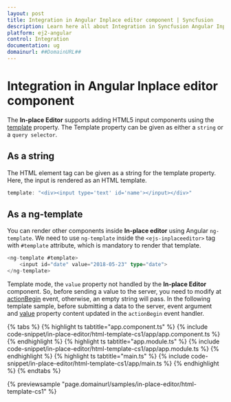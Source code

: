 ```yaml
---
layout: post
title: Integration in Angular Inplace editor component | Syncfusion
description: Learn here all about Integration in Syncfusion Angular Inplace editor component of Syncfusion Essential JS 2 and more.
platform: ej2-angular
control: Integration 
documentation: ug
domainurl: ##DomainURL##
---
```


# Integration in Angular Inplace editor component

The **In-place Editor** supports adding HTML5 input components using the [template](https://ej2.syncfusion.com/angular/documentation/api/inplace-editor/#template) property. The Template property can be given as either a `string` or a `query selector`.

## As a string

The HTML element tag can be given as a string for the template property. Here, the input is rendered as an HTML template.

```typescript
template: "<div><input type='text' id='name'></input></div>"

```

## As a ng-template

You can render other components inside **In-place editor** using Angular `ng-template`. We need to use `ng-template` inside the `<ejs-inplaceeditor>` tag with `#template` attribute, which is mandatory to render that template.

```typescript
<ng-template #template>
    <input id="date" value="2018-05-23" type="date">
</ng-template>

```

Template mode, the `value` property not handled by the **In-place Editor** component. So, before sending a value to the server, you need to modify at [actionBegin](https://ej2.syncfusion.com/angular/documentation/api/inplace-editor/#actionbegin) event, otherwise, an empty string will pass. In the following template sample, before submitting a data to the server, event argument and [value](https://ej2.syncfusion.com/angular/documentation/api/inplace-editor/#value) property content updated in the `actionBegin` event handler.

{% tabs %}
{% highlight ts tabtitle="app.component.ts" %}
{% include code-snippet/in-place-editor/html-template-cs1/app/app.component.ts %}
{% endhighlight %}
{% highlight ts tabtitle="app.module.ts" %}
{% include code-snippet/in-place-editor/html-template-cs1/app/app.module.ts %}
{% endhighlight %}
{% highlight ts tabtitle="main.ts" %}
{% include code-snippet/in-place-editor/html-template-cs1/app/main.ts %}
{% endhighlight %}
{% endtabs %}
  
{% previewsample "page.domainurl/samples/in-place-editor/html-template-cs1" %}